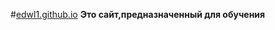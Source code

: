 #<a href="https://edwl1.github.io" target="_blank">edwl1.github.io</a>
**Это сайт,предназначенный для обучения**
